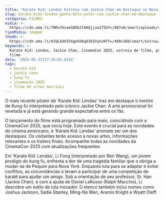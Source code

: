 ```yaml
---
title: 'Karate Kid: Lendas Estreia com Jackie Chan em Destaque no Novo Pôster'
slug: karate-kids-lendas-ganha-belo-pster-com-jackie-chan-em-destaque
categoria: FILMES
midia: >-
  https://cdn.ome.lt/7NRo7HzaeG8ObJlAHdjjzw1T5GY=/987x0/smart/uploads/conteudo/fotos/OMELETE_CAPA_-_2025-03-31T134403.187.png
tipoMidia: imagem
thumb: >-
  https://cdn.ome.lt/HJQL6dVI5Xge5O6q43bZVykzKFY=/480x360/smart/extras/conteudos/omelete_THUMB_-_2025-03-31T134343.901.png
keywords: >-
  Karate Kid: Lendas, Jackie Chan, CinemaCon 2025, estreia de filme, pôster de
  filme
data: '2025-03-31T17:10:01.615Z'
tags:
  - karate kid
  - jackie chan
  - kung-fu
  - cinemacon 2025
  - filme de artes marciais
---
```


O mais recente pôster de 'Karate Kid: Lendas' traz em destaque o mestre de Kung-fu interpretado pelo icônico Jackie Chan. A arte promocional foi revelada e já está gerando grande expectativa entre os fãs.

O lançamento do filme está programado para maio, coincidindo com a CinemaCon 2025, que inicia hoje. Este evento é crucial para as novidades do cinema americano, e 'Karate Kid: Lendas' promete ser um dos destaques. Os visitantes terão acesso a novas artes, informações relevantes e os trailers finais. Acompanhe todas as novidades da CinemaCon 2025 com atualizações frequentes.

Em 'Karate Kid: Lendas', Li Fong (interpretado por Ben Wang), um jovem prodígio do kung fu, enfrenta a dor de uma tragédia familiar que o obriga a mudar-se de Pequim para Nova York. Enquanto luta para se adaptar e evitar conflitos, as circunstâncias o levam a participar de uma competição de karatê para ajudar um amigo. Sob a orientação de seu professor, Sr. Han (Jackie Chan), e com a ajuda de Daniel LaRusso (Ralph Macchio), Li descobre um estilo de luta inovador. O elenco também inclui nomes como Joshua Jackson, Sadie Stanley, Ming-Na Wen, Aramis Knight e Wyatt Oleff.
